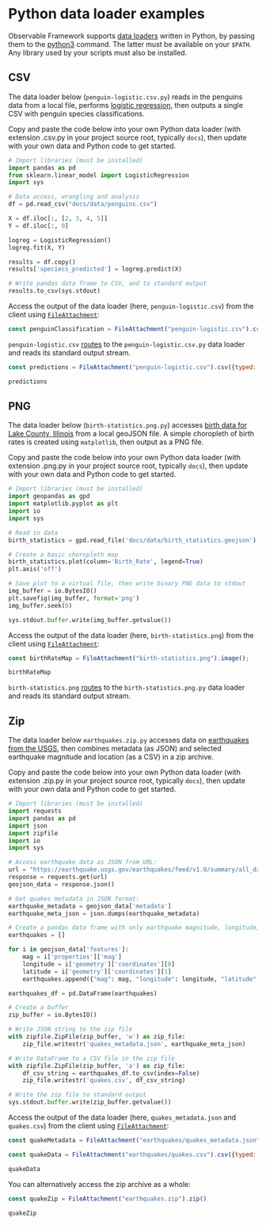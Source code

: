 # Python data loader examples

Observable Framework supports [data loaders](../loaders) written in Python, by passing them to the [python3](https://www.python.org/) command. The latter must be available on your `$PATH`. Any library used by your scripts must also be installed.

## CSV

The data loader below (`penguin-logistic.csv.py`) reads in the penguins data from a local file, performs [logistic regression](https://en.wikipedia.org/wiki/Logistic_regression), then outputs a single CSV with penguin species classifications.

Copy and paste the code below into your own Python data loader (with extension .csv.py in your project source root, typically `docs`), then update with your own data and Python code to get started.

```python
# Import libraries (must be installed)
import pandas as pd
from sklearn.linear_model import LogisticRegression
import sys

# Data access, wrangling and analysis
df = pd.read_csv("docs/data/penguins.csv")

X = df.iloc[:, [2, 3, 4, 5]]
Y = df.iloc[:, 0]

logreg = LogisticRegression()
logreg.fit(X, Y)

results = df.copy()
results['speciecs_predicted'] = logreg.predict(X)

# Write pandas data frame to CSV, and to standard output
results.to_csv(sys.stdout)
```

Access the output of the data loader (here, `penguin-logistic.csv`) from the client using [`FileAttachment`](../javascript/files):

```js echo
const penguinClassification = FileAttachment("penguin-logistic.csv").csv({typed: true});
```
`penguin-logistic.csv` [routes](../loaders#routing) to the `penguin-logistic.csv.py` data loader and reads its standard output stream.

<!-- For local testing of penguin-logistic.csv.py only -->

```js echo run
const predictions = FileAttachment("penguin-logistic.csv").csv({typed: true});
```

```js echo run
predictions
```

<!-- End local testing of penguin-logistic.csv.py -->

## PNG

The data loader below (`birth-statistics.png.py`) accesses [birth data for Lake County, Illinois](https://data-lakecountyil.opendata.arcgis.com/datasets/lakecountyil::birth-statistics/explore) from a local geoJSON file. A simple choropleth of birth rates is created using `matplotlib`, then output as a PNG file.

Copy and paste the code below into your own Python data loader (with extension .png.py in your project source root, typically `docs`), then update with your own data and Python code to get started.

```python
# Import libraries (must be installed)
import geopandas as gpd 
import matplotlib.pyplot as plt 
import io
import sys

# Read in data
birth_statistics = gpd.read_file('docs/data/birth_statistics.geojson')

# Create a basic choropleth map
birth_statistics.plot(column='Birth_Rate', legend=True)
plt.axis('off')

# Save plot to a virtual file, then write binary PNG data to stdout
img_buffer = io.BytesIO()
plt.savefig(img_buffer, format='png')
img_buffer.seek(0)

sys.stdout.buffer.write(img_buffer.getvalue())
```

Access the output of the data loader (here, `birth-statistics.png`) from the client using [`FileAttachment`](../javascript/files):

```js echo
const birthRateMap = FileAttachment("birth-statistics.png").image();
```

```js echo
birthRateMap
```

`birth-statistics.png` [routes](../loaders#routing) to the `birth-statistics.png.py` data loader and reads its standard output stream.

## Zip

The data loader below `earthquakes.zip.py` accesses data on [earthquakes from the USGS](https://www.usgs.gov/programs/earthquake-hazards/earthquakes), then combines metadata (as JSON) and selected earthquake magnitude and location (as a CSV) in a zip archive. 

Copy and paste the code below into your own Python data loader (with extension .zip.py in your project source root, typically `docs`), then update with your own data and Python code to get started.

```python
# Import libraries (must be installed)
import requests
import pandas as pd
import json
import zipfile
import io
import sys

# Access earthquake data as JSON from URL:
url = "https://earthquake.usgs.gov/earthquakes/feed/v1.0/summary/all_day.geojson"
response = requests.get(url)
geojson_data = response.json()

# Get quakes metadata in JSON format:
earthquake_metadata = geojson_data['metadata']
earthquake_meta_json = json.dumps(earthquake_metadata)

# Create a pandas data frame with only earthquake magnitude, longitude, and latitude:
earthquakes = []

for i in geojson_data['features']:
    mag = i['properties']['mag']
    longitude = i['geometry']['coordinates'][0]
    latitude = i['geometry']['coordinates'][1]
    earthquakes.append({"mag": mag, "longitude": longitude, "latitude": latitude})

earthquakes_df = pd.DataFrame(earthquakes)

# Create a buffer
zip_buffer = io.BytesIO()

# Write JSON string to the zip file
with zipfile.ZipFile(zip_buffer, 'w') as zip_file:
    zip_file.writestr('quakes_metadata.json', earthquake_meta_json)

# Write DataFrame to a CSV file in the zip file
with zipfile.ZipFile(zip_buffer, 'a') as zip_file:
    df_csv_string = earthquakes_df.to_csv(index=False)
    zip_file.writestr('quakes.csv', df_csv_string)

# Write the zip file to standard output
sys.stdout.buffer.write(zip_buffer.getvalue())
```

Access the output of the data loader (here, `quakes_metadata.json` and `quakes.csv`) from the client using [`FileAttachment`](../javascript/files):

```js echo
const quakeMetadata = FileAttachment("earthquakes/quakes_metadata.json").json()
```

```js echo
const quakeData = FileAttachment("earthquakes/quakes.csv").csv({typed: true})
```

```js echo
quakeData
```

You can alternatively access the zip archive as a whole: 

```js echo
const quakeZip = FileAttachment("earthquakes.zip").zip()
```

```js echo
quakeZip
```